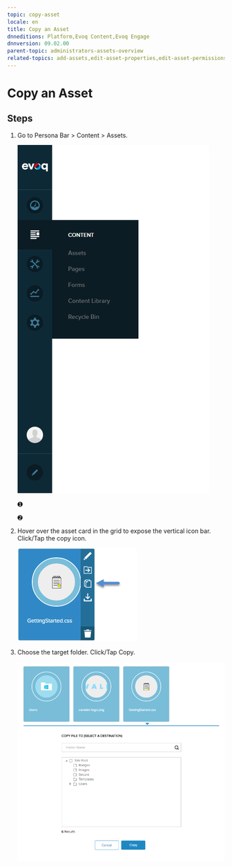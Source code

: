 ```yaml
---
topic: copy-asset
locale: en
title: Copy an Asset
dnneditions: Platform,Evoq Content,Evoq Engage
dnnversion: 09.02.00
parent-topic: administrators-assets-overview
related-topics: add-assets,edit-asset-properties,edit-asset-permissions,move-asset,download-asset,delete-asset
---
```


# Copy an Asset

## Steps

1.  Go to Persona Bar \> Content \> Assets.
    
    ![Persona Bar > Content > Assets](/images/scr-pbar-host-Content-E91.png)
    
    ➊
    
    ➋
    
2.  Hover over the asset card in the grid to expose the vertical icon bar. Click/Tap the copy icon.
    
      
    
    ![Asset card iconbar - copy](/images/scr-Assets-assetcard-iconbar-copy-E90.png)
    
      
    
3.  Choose the target folder. Click/Tap Copy.
    
      
    
    ![Copy File To folder selector](/images/scr-Assets-CopyFileTo.png)